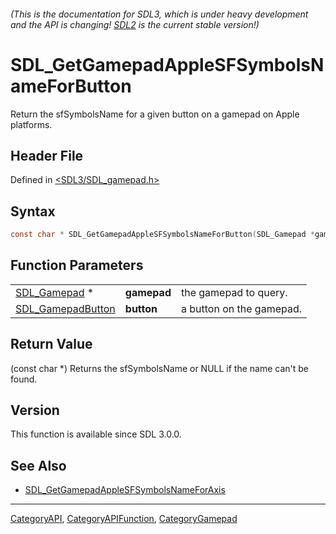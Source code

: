###### (This is the documentation for SDL3, which is under heavy development and the API is changing! [SDL2](https://wiki.libsdl.org/SDL2/) is the current stable version!)
# SDL_GetGamepadAppleSFSymbolsNameForButton

Return the sfSymbolsName for a given button on a gamepad on Apple platforms.

## Header File

Defined in [<SDL3/SDL_gamepad.h>](https://github.com/libsdl-org/SDL/blob/main/include/SDL3/SDL_gamepad.h)

## Syntax

```c
const char * SDL_GetGamepadAppleSFSymbolsNameForButton(SDL_Gamepad *gamepad, SDL_GamepadButton button);
```

## Function Parameters

|                                        |             |                          |
| -------------------------------------- | ----------- | ------------------------ |
| [SDL_Gamepad](SDL_Gamepad) *           | **gamepad** | the gamepad to query.    |
| [SDL_GamepadButton](SDL_GamepadButton) | **button**  | a button on the gamepad. |

## Return Value

(const char *) Returns the sfSymbolsName or NULL if the name can't be
found.

## Version

This function is available since SDL 3.0.0.

## See Also

- [SDL_GetGamepadAppleSFSymbolsNameForAxis](SDL_GetGamepadAppleSFSymbolsNameForAxis)

----
[CategoryAPI](CategoryAPI), [CategoryAPIFunction](CategoryAPIFunction), [CategoryGamepad](CategoryGamepad)

